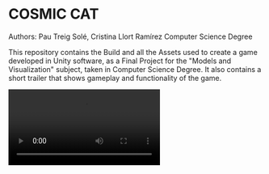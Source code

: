 # COSMIC CAT
Authors: Pau Treig Solé, Cristina Llort Ramírez
Computer Science Degree

This repository contains the Build and all the Assets used to create a game developed in Unity software, as a Final Project for the "Models and Visualization" subject, taken in Computer Science Degree.
It also contains a short trailer that shows gameplay and functionality of the game.

![](master/GameplayCosmicCat.mp4)
